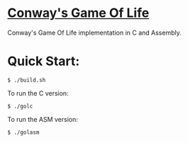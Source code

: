 # [Conway's Game Of Life](https://en.wikipedia.org/wiki/Conway's_Game_of_Life)
Conway's Game Of Life implementation in C and Assembly.

# Quick Start:
```console
$ ./build.sh
```
To run the C version:
```console
$ ./golc
```
To run the ASM version:
```console
$ ./golasm
```
